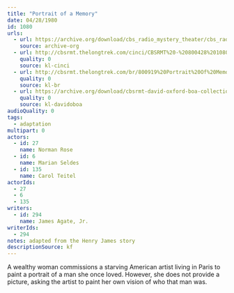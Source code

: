 ```yaml
---
title: "Portrait of a Memory"
date: 04/28/1980
id: 1080
urls: 
  - url: https://archive.org/download/cbs_radio_mystery_theater/cbs_radio_mystery_theater-1051-1100.zip/cbs_radio_mystery_theater-1051-1100%2Fcbsrmt_1080_portrait_of_a_memory.mp3
    source: archive-org
  - url: http://cbsrmt.thelongtrek.com/cinci/CBSRMT%20-%20800428%201080%20Portrait%20of%20a%20Memory%20(rr%20800819)_cinci.mp3
    quality: 0
    source: kl-cinci
  - url: http://cbsrmt.thelongtrek.com/br/800919%20Portrait%20Of%20Memory-wndb.mp3
    quality: 0
    source: kl-br
  - url: https://archive.org/download/cbsrmt-david-oxford-boa-collection/CBSRMT-800428-1080-repeated-on-800919-Portrait-of-Memory-WNDB-{BoA}.mp3
    quality: 0
    source: kl-davidoboa
audioQuality: 0
tags: 
  - adaptation
multipart: 0
actors:  
  - id: 27
    name: Norman Rose  
  - id: 6
    name: Marian Seldes  
  - id: 135
    name: Carol Teitel
actorIds:  
  - 27  
  - 6  
  - 135
writers:  
  - id: 294
    name: James Agate, Jr.
writerIds:  
  - 294
notes: adapted from the Henry James story
descriptionSource: kf
---
```

A wealthy woman commissions a starving American artist living in Paris to paint a portrait of a man she once loved. However, she does not provide a picture, asking the artist to paint her own vision of who that man was.